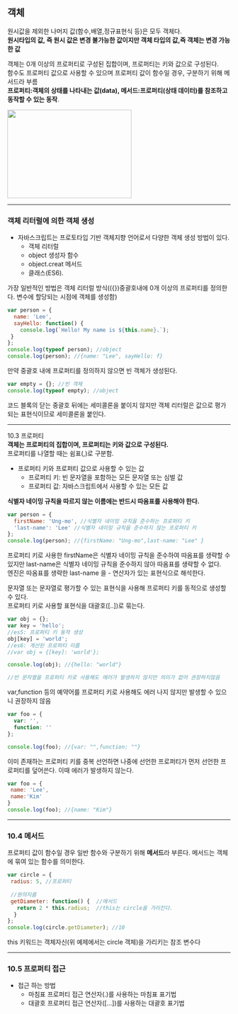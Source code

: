 ## 객체  
원시값을 제외한 나머지 값(함수,배열,정규표현식 등)은 모두 객체다.  
**원시타입의 값, 즉 원시 값은 변경 불가능한 값이지만 객체 타입의 값,즉 객체는 변경 가능한 값**  

객체는 0개 이상의 프로퍼티로 구성된 집합이며, 프로퍼티는 키와 값으로 구성된다.  
함수도 프로퍼티 값으로 사용할 수 있으며 프로퍼티 값이 함수일 경우, 구분하기 위해 메서드라 부름  
**프로퍼티:객체의 상태를 나타내는 값(data), 메서드:프로퍼티(상태 데이터)를 참조하고 동작할 수 있는 동작**. 

<img src=https://user-images.githubusercontent.com/97012561/187665129-ebeba455-4f06-402a-8397-6ffb9bc16a7e.png width="280" height="200"/>  

***
### 객체 리터럴에 의한 객체 생성  
* 자바스크립트는 프로토타입 기반 객체지향 언어로서 다양한 객체 생성 방법이 있다.  
  * 객체 리터럴  
  * object 생성자 함수  
  * object.creat 메서드  
  * 클래스(ES6).   

가장 일반적인 방법은 객체 리터럴 방식(({})중괄호내에 0개 이상의 프로퍼티를 정의한다. 변수에 할당되는 시점에 객체를 생성함)  
```javascript
var person = {
  name: 'Lee',
  sayHello: function() {
    console.log(`Hello! My name is ${this.name}.`);
 }
};
console.log(typeof person); //object
console.log(person); //{name: "Lee", sayHello: f}
```
만약 중괄호 내에 프로퍼티를 정의하지 않으면 빈 객체가 생성된다.  
```javascript
var empty = {}; //빈 객체  
console.log(typeof empty); //object
```
코드 블록의 닫는 중괄호 뒤에는 세미콜론을 붙이지 않지만 객체 리터럴은 값으로 평가되는 표현식이므로 세미콜론을 붙인다.  

***
10.3 프로퍼티  
**객체는 프로퍼티의 집합이며, 프로퍼티는 키와 값으로 구성된다.**  
프로퍼티를 나열할 때는 쉼표(,)로 구분함.   
* 프로퍼티 키와 프로퍼티 값으로 사용할 수 있는 값  
  * 프로퍼티 키: 빈 문자열을 포함하는 모든 문자열 또는 심벌 값  
  * 프로퍼티 값: 자바스크립트에서 사용할 수 있는 모든 값  

**식별자 네이밍 규칙을 따르지 않는 이름에는 반드시 따옴표를 사용해야 한다.**  
```javascript
var person = {
  firstName: 'Ung-mo', //식별자 네이밍 규칙을 준수하는 프로퍼티 키
  'last-name': 'Lee' //식별자 네이밍 규칙을 준수하지 않는 프로퍼티 키
};
console.log(person); //{firstName: "Ung-mo",last-name: "Lee" }
```
프로퍼티 키로 사용한 firstName은 식별자 네이밍 규칙을 준수하여 따옴표를 생략할 수 있지만 last-name은 식별자 네이밍 규칙을 준수하지 않아 따옴표를 생략할 수 없다.   
엔진은 따옴표를 생략한 last-name 을 - 연산자가 있는 표현식으로 해석한다.   

문자열 또는 문자열로 평가할 수 있는 표현식을 사용해 프로퍼티 키를 동적으로 생성할 수 있다.  
프로퍼티 키로 사용할 표현식을 대괄호([..])로 묶는다.  
```javascript
var obj = {};
var key = 'hello';
//es5: 프로퍼티 키 동적 생성
obj[key] = 'world';
//es6: 계산된 프로퍼티 이름
//var obj = {[key]: 'world'};

console.log(obj); //{hello: "world"}

//빈 문자열을 프로퍼티 키로 사용해도 에러가 발생하지 않지만 의미가 없어 권장하지않음
```

var,function 등의 예약어를 프로퍼티 키로 사용해도 에러 나지 않지만 발생할 수 있으니 권장하지 않음
```javascript
var foo = {
  var: '',
  function: ''
};

console.log(foo); //{var: "",function: ""}
```

이미 존재하는 프로퍼티 키를 중복 선언하면 나중에 선언한 프로퍼티가 먼저 선언한 프로퍼티를 덮어쓴다. 이때 에러가 발생하지 않는다.  
```javascript
var foo = { 
 name: 'Lee',
 name:'Kim'
}
console.log(foo); //{name: "Kim"}
```

***
### 10.4 메서드 
프로퍼티 값이 함수일 경우 일반 함수와 구분하기 위해 **메서드**라 부른다. 메서드는 객체에 묶여 있는 함수를 의미한다.  
```javascript
var circle = {
 radius: 5, //프로퍼티
 
 //원의지름
 getDiameter: function() {  //메서드
   return 2 * this.radius;  //this는 circle을 가리킨다.
  }
};
console.log(circle.getDiameter); //10
```
this 키워드는 객체자신(위 예제에서는 circle 객체)을 가리키는 참조 변수다
***

### 10.5 프로퍼티 접근  
* 접근 하는 방법  
  * 마침표 프로퍼티 접근 연산자(.)를 사용하는 마침표 표기법  
  * 대괄호 프로퍼티 접근 연산자([...])를 사용하는 대괄호 표기법  



